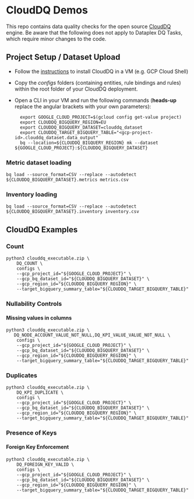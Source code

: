 # CloudDQ Demos
This repo contains data quality checks for the open source [CloudDQ](https://github.com/GoogleCloudPlatform/cloud-data-quality) engine. Be aware that the following does not apply to Dataplex DQ Tasks, which require minor changes to the code.

## Project Setup / Dataset Upload

* Follow the [instructions](https://github.com/GoogleCloudPlatform/cloud-data-quality/blob/main/USERMANUAL.md) to install CloudDQ in a VM (e.g. GCP Cloud Shell)
* Copy the *configs* folders (containing entities, rule bindings and rules) within the root folder of your CloudDQ deployment. 
* Open a CLI in your VM and run the following commands (**heads-up** replace the angular brackets with your own parameters):

        export GOOGLE_CLOUD_PROJECT=$(gcloud config get-value project)
        export CLOUDDQ_BIGQUERY_REGION=EU
        export CLOUDDQ_BIGQUERY_DATASET=clouddq_dataset
        export CLOUDDQ_TARGET_BIGQUERY_TABLE="<gcp-project-id>.clouddq_dataset.data_output"
        bq --location=${CLOUDDQ_BIGQUERY_REGION} mk --dataset ${GOOGLE_CLOUD_PROJECT}:${CLOUDDQ_BIGQUERY_DATASET}

### Metric dataset loading
    bq load --source_format=CSV --replace --autodetect ${CLOUDDQ_BIGQUERY_DATASET}.metrics metrics.csv

### Inventory loading
    bq load --source_format=CSV --replace --autodetect ${CLOUDDQ_BIGQUERY_DATASET}.inventory inventory.csv

## CloudDQ Examples
### Count
    python3 clouddq_executable.zip \
        DQ_COUNT \
        configs \
        --gcp_project_id="${GOOGLE_CLOUD_PROJECT}" \
        --gcp_bq_dataset_id="${CLOUDDQ_BIGQUERY_DATASET}" \
        --gcp_region_id="${CLOUDDQ_BIGQUERY_REGION}" \
        --target_bigquery_summary_table="${CLOUDDQ_TARGET_BIGQUERY_TABLE}"

### Nullability Controls
#### Missing values in columns
    python3 clouddq_executable.zip \
       DQ_NODE_ACCOUNT_VALUE_NOT_NULL,DQ_KPI_VALUE_VALUE_NOT_NULL \
        configs \
        --gcp_project_id="${GOOGLE_CLOUD_PROJECT}" \
        --gcp_bq_dataset_id="${CLOUDDQ_BIGQUERY_DATASET}" \
        --gcp_region_id="${CLOUDDQ_BIGQUERY_REGION}" \
        --target_bigquery_summary_table="${CLOUDDQ_TARGET_BIGQUERY_TABLE}"

### Duplicates
    python3 clouddq_executable.zip \
        DQ_KPI_DUPLICATE \
        configs \
        --gcp_project_id="${GOOGLE_CLOUD_PROJECT}" \
        --gcp_bq_dataset_id="${CLOUDDQ_BIGQUERY_DATASET}" \
        --gcp_region_id="${CLOUDDQ_BIGQUERY_REGION}" \
        --target_bigquery_summary_table="${CLOUDDQ_TARGET_BIGQUERY_TABLE}"

### Presence of Keys
#### Foreign Key Enforcement
    python3 clouddq_executable.zip \
        DQ_FOREIGN_KEY_VALID \
        configs \
        --gcp_project_id="${GOOGLE_CLOUD_PROJECT}" \
        --gcp_bq_dataset_id="${CLOUDDQ_BIGQUERY_DATASET}" \
        --gcp_region_id="${CLOUDDQ_BIGQUERY_REGION}" \
        --target_bigquery_summary_table="${CLOUDDQ_TARGET_BIGQUERY_TABLE}"
